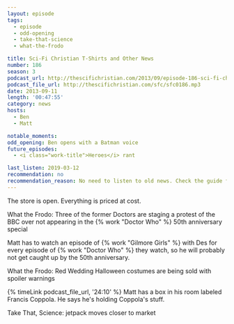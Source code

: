 ```yaml
---
layout: episode
tags:
  - episode
  - odd-opening
  - take-that-science
  - what-the-frodo

title: Sci-Fi Christian T-Shirts and Other News
number: 186
season: 3
podcast_url: http://thescifichristian.com/2013/09/episode-186-sci-fi-christian-t-shirts-and-other-news/
podcast_file_url: http://thescifichristian.com/sfc/sfc0186.mp3
date: 2013-09-11
length: '00:47:55'
category: news
hosts:
  - Ben
  - Matt

notable_moments:
odd_opening: Ben opens with a Batman voice
future_episodes:
  - <i class="work-title">Heroes</i> rant

last_listen: 2019-03-12
recommendation: no
recommendation_reason: No need to listen to old news. Check the guide for what's interesting in hindsight.|Any notable feedback is included in the guide.
---
```

The store is open. Everything is priced at cost. 

What the Frodo: Three of the former Doctors are staging a protest of the BBC over not appearing in the {% work "Doctor Who" %} 50th anniversary special

Matt has to watch an episode of {% work "Gilmore Girls" %} with Des for every episode of {% work "Doctor Who" %} they watch, so he will probably not get caught up by the 50th anniversary. 

What the Frodo: Red Wedding Halloween costumes are being sold with spoiler warnings

{% timeLink podcast_file_url, '24:10' %} Matt has a box in his room labeled Francis Coppola. He says he's holding Coppola's stuff.

Take That, Science: jetpack moves closer to market